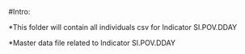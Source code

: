 #Intro:

*This folder will contain all individuals csv for Indicator SI.POV.DDAY

*Master data file related to Indicator SI.POV.DDAY
